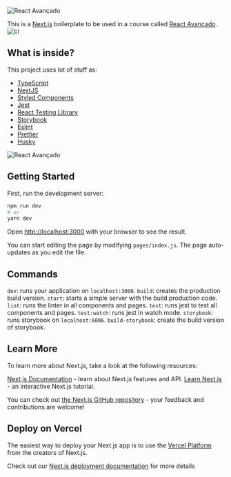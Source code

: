 
![React Avançado](https://raw.githubusercontent.com/React-Avancado/boilerplate/master/public/img/logo-gh.svg)

This is a [Next.js](https://nextjs.org/) boilerplate to be used in a course called [React Avançado](https://reactavancado.com.br/). ![ci](https://github.com/React-Avancado/boilerplate-apps-router/workflows/ci/badge.svg)
## What is inside?

This project uses lot of stuff as:

- [TypeScript](https://www.typescriptlang.org/)
- [NextJS](https://nextjs.org/)
- [Styled Components](https://styled-components.com/)
- [Jest](https://jestjs.io/)
- [React Testing Library](https://testing-library.com/docs/react-testing-library/intro)
- [Storybook](https://storybook.js.org/)
- [Eslint](https://eslint.org/)
- [Prettier](https://prettier.io/)
- [Husky](https://github.com/typicode/husky)

 ![React Avançado](https://raw.githubusercontent.com/React-Avancado/boilerplate/master/public/img/logo-gh.svg)

## Getting Started
First, run the development server:

```bash
npm run dev
# or
yarn dev
```

Open [http://localhost:3000](http://localhost:3000) with your browser to see the result.

You can start editing the page by modifying `pages/index.js`. The page auto-updates as you edit the file.

## Commands

`dev`: runs your application on `localhost:3000`.
`build`: creates the production build version.
`start`: starts a simple server with the build production code.
`lint`: runs the linter in all components and pages.
`test`: runs jest to test all components and pages.
`test:watch`: runs jest in watch mode.
`storybook`: runs storybook on `localhost:6006`.
`build-storybook`: create the build version of storybook.

## Learn More

To learn more about Next.js, take a look at the following resources:

[Next.js Documentation](https://nextjs.org/docs) - learn about Next.js features and API.
[Learn Next.js](https://nextjs.org/learn) - an interactive Next.js tutorial.

You can check out [the Next.js GitHub repository](https://github.com/vercel/next.js/) - your feedback and contributions are welcome!

## Deploy on Vercel

The easiest way to deploy your Next.js app is to use the [Vercel Platform](https://vercel.com/import?utm_medium=default-template&filter=next.js&utm_source=create-next-app&utm_campaign=create-next-app-readme) from the creators of Next.js.

Check out our [Next.js deployment documentation](https://nextjs.org/docs/deployment) for more details
